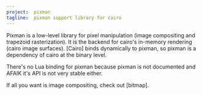 ```yaml
---
project:  pixman
tagline:  pixman support library for cairo
---
```


Pixman is a low-level library for pixel manipulation (image compositing and trapezoid rasterization).
It is the backend for cairo's in-memory rendering (cairo image surfaces).
[Cairo] binds dynamically to pixman, so pixman is a dependency of cairo at the binary level.

There's no Lua binding for pixman because pixman is not documented and AFAIK it's API is not very stable either.

If all you want is image compositing, check out [bitmap].
